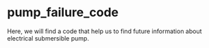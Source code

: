 # pump_failure_code
Here, we will find a code that help us to find future information about electrical submersible pump.
